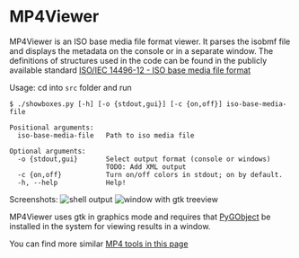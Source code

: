 # MP4Viewer

MP4Viewer is an ISO base media file format viewer. It parses the isobmf file and displays the metadata on the console or in a separate window. The definitions of structures used in the code can be found in the publicly available standard [ISO/IEC 14496-12 - ISO base media file format](http://standards.iso.org/ittf/PubliclyAvailableStandards/index.html)

Usage: cd into `src` folder and run

    $ ./showboxes.py [-h] [-o {stdout,gui}] [-c {on,off}] iso-base-media-file

    Positional arguments:
      iso-base-media-file   Path to iso media file

    Optional arguments:
      -o {stdout,gui}       Select output format (console or windows)
                            TODO: Add XML output
      -c {on,off}           Turn on/off colors in stdout; on by default.
      -h, --help            Help!

Screenshots:
![shell output](http://3.bp.blogspot.com/-APb-4LsE9LM/UkUoome4U4I/AAAAAAAADFk/ZkTpd7JkF24/s1600/mp4viewer_shell.png)
![window with gtk treeview](http://2.bp.blogspot.com/-4Uu3eMfMPCQ/UkUpUrfTlKI/AAAAAAAADFs/pxQSh5U81lQ/s1600/mp4viewer_gtk.png)

MP4Viewer uses gtk in graphics mode and requires that [PyGObject](https://pygobject.readthedocs.io/en/latest/getting_started.html) be installed in the system for viewing results in a window.

You can find more similar [MP4 tools in this page](https://github.com/video-dev/community-knowledge-base/blob/master/list-of-iso-bmff-mp4-tools.md)
